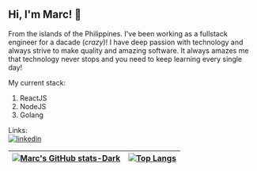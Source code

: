 ## Hi, I'm Marc! 👋

From the islands of the Philippines. I've been working as a fullstack engineer for a dacade (_crazy_)! I have deep passion with technology and always strive to make quality and amazing software. It always amazes me that technology never stops and you need to keep learning every single day!

My current stack:
1. ReactJS
2. NodeJS
3. Golang

Links:
<br>
[![linkedin](https://img.shields.io/badge/LinkedIn-0077B5?style=for-the-badge&logo=linkedin&logoColor=white)](https://www.linkedin.com/in/mdpioquinto)

| [![Marc's GitHub stats-Dark](https://github-readme-stats.vercel.app/api?username=neomrc&show_icons=true&theme=dark#gh-dark-mode-only)](https://github.com/anuraghazra/github-readme-stats) | [![Top Langs](https://github-readme-stats.vercel.app/api/top-langs/?username=neomrc&layout=compact)](https://github.com/anuraghazra/github-readme-stats) |
| ------------- | ------------- |
